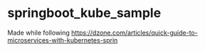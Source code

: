 # springboot_kube_sample
Made while following https://dzone.com/articles/quick-guide-to-microservices-with-kubernetes-sprin

